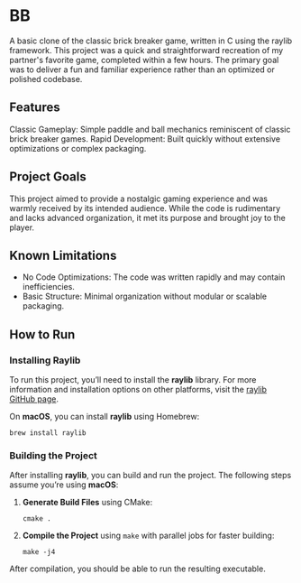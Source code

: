 # BB

A basic clone of the classic brick breaker game, written in C using the raylib framework. This project was a quick and straightforward recreation of my partner's favorite game, completed within a few hours. The primary goal was to deliver a fun and familiar experience rather than an optimized or polished codebase.

## Features
Classic Gameplay: Simple paddle and ball mechanics reminiscent of classic brick breaker games.
Rapid Development: Built quickly without extensive optimizations or complex packaging.
## Project Goals
This project aimed to provide a nostalgic gaming experience and was warmly received by its intended audience. While the code is rudimentary and lacks advanced organization, it met its purpose and brought joy to the player.

## Known Limitations
- No Code Optimizations: The code was written rapidly and may contain inefficiencies.
- Basic Structure: Minimal organization without modular or scalable packaging.

## How to Run

### Installing Raylib
To run this project, you’ll need to install the **raylib** library. For more information and installation options on other platforms, visit the [raylib GitHub page](https://github.com/raysan5/raylib).

On **macOS**, you can install **raylib** using Homebrew:
```shell
brew install raylib
```

### Building the Project
After installing **raylib**, you can build and run the project. The following steps assume you’re using **macOS**:

1. **Generate Build Files** using CMake:
    ```shell
    cmake .
    ```

2. **Compile the Project** using `make` with parallel jobs for faster building:
    ```shell
    make -j4
    ```

After compilation, you should be able to run the resulting executable.